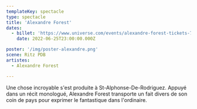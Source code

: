 ```yaml
---
templateKey: spectacle
type: spectacle
title: 'Alexandre Forest'
dates: 
  - billet: 'https://www.universe.com/events/alexandre-forest-tickets-7JW1FV'
    date: 2022-06-25T23:00:00.000Z

poster: '/img/poster-alexandre.png'
scene: Ritz PDB
artistes:
  - Alexandre Forest

---
```

Une chose incroyable s'est produite à St-Alphonse-De-Rodriguez. Appuyé dans un récit monologué, Alexandre Forest transporte un fait divers de son coin de pays pour exprimer le fantastique dans l'ordinaire. 

